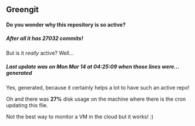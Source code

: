 ## Greengit

#### Do you wonder why this repository is so active?

##### After all it has 27032 commits!

But is it *really* active? Well...

##### Last update was on Mon Mar 14 at 04:25:09 when those lines were... generated

Yes, generated, because it certainly helps a lot to have such an active repo!

Oh and there was **27%** disk usage on the machine
where there is the cron updating this file.

Not the best way to monitor a VM in the cloud but it works! :)

